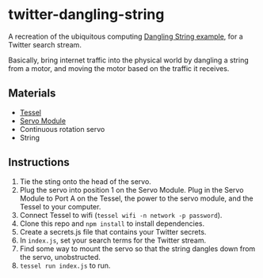 twitter-dangling-string
=======================

A recreation of the ubiquitous computing [Dangling String example](http://www.ubiq.com/weiser/calmtech/calmtech.htm), for a Twitter search stream.

Basically, bring internet traffic into the physical world by dangling a string from a motor, and moving the motor based on the traffic it receives.

## Materials

* [Tessel](//tessel.io)
* [Servo Module](//tessel.io/modules#module-servo)
* Continuous rotation servo
* String

## Instructions

1. Tie the sting onto the head of the servo.
1. Plug the servo into position 1 on the Servo Module. Plug in the Servo Module to Port A on the Tessel, the power to the servo module, and the Tessel to your computer.
1. Connect Tessel to wifi (`tessel wifi -n network -p password`).
1. Clone this repo and `npm install` to install dependencies.
1. Create a secrets.js file that contains your Twitter secrets.
1. In `index.js`, set your search terms for the Twitter stream.
1. Find some way to mount the servo so that the string dangles down from the servo, unobstructed.
1. `tessel run index.js` to run.
